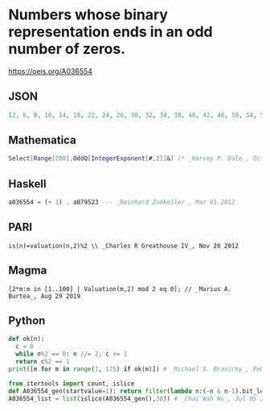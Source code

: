 # Numbers whose binary representation ends in an odd number of zeros\.
https://oeis.org/A036554
## JSON
```JSON
[2, 6, 8, 10, 14, 18, 22, 24, 26, 30, 32, 34, 38, 40, 42, 46, 50, 54, 56, 58, 62, 66, 70, 72, 74, 78, 82, 86, 88, 90, 94, 96, 98, 102, 104, 106, 110, 114, 118, 120, 122, 126, 128, 130, 134, 136, 138, 142, 146, 150, 152, 154, 158, 160, 162, 166, 168, 170, 174]
```
## Mathematica
```Mathematica
Select[Range[200],OddQ[IntegerExponent[#,2]]&] (* _Harvey P. Dale_, Oct 19 2011 *)
```
## Haskell
```Haskell
a036554 = (+ 1) . a079523  -- _Reinhard Zumkeller_, Mar 01 2012
```
## PARI
```PARI
is(n)=valuation(n,2)%2 \\ _Charles R Greathouse IV_, Nov 20 2012
```
## Magma
```Magma
[2*m:m in [1..100] | Valuation(m,2) mod 2 eq 0]; // _Marius A. Burtea_, Aug 29 2019
```
## Python
```Python
def ok(n):
  c = 0
  while n%2 == 0: n //= 2; c += 1
  return c%2 == 1
print([m for m in range(1, 175) if ok(m)]) # _Michael S. Branicky_, Feb 06 2021
```
```Python
from itertools import count, islice
def A036554_gen(startvalue=1): return filter(lambda n:(~n & n-1).bit_length()&1,count(max(startvalue,1))) # generator of terms >= startvalue
A036554_list = list(islice(A036554_gen(),30)) # _Chai Wah Wu_, Jul 05 2022
```
